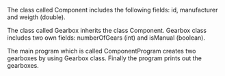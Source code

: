 The class called Component includes the following fields: id, manufacturer and weigth (double).

The class called Gearbox inherits the class Component. Gearbox class includes two own fields: numberOfGears (int) and isManual (boolean). 

The main program which is called ComponentProgram creates two gearboxes by using Gearbox class. Finally the program prints out the gearboxes.
